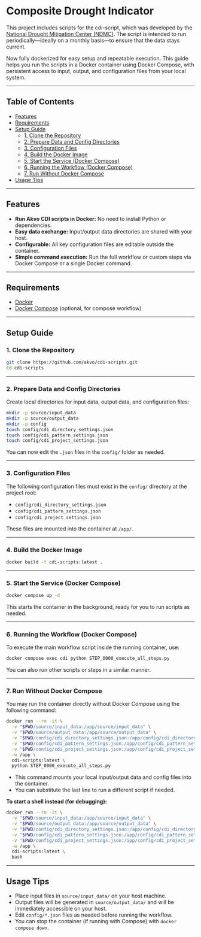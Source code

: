 # Composite Drought Indicator

This project includes scripts for the cdi-script, which was developed by the [National Drought Mitigation Center (NDMC)](https://drought.unl.edu/). The script is intended to run periodically—ideally on a monthly basis—to ensure that the data stays current.

Now fully dockerized for easy setup and repeatable execution. This guide helps you run the scripts in a Docker container using Docker Compose, with persistent access to input, output, and configuration files from your local system.

---

## Table of Contents

- [Features](#features)
- [Requirements](#requirements)
- [Setup Guide](#setup-guide)
  - [1. Clone the Repository](#1-clone-the-repository)
  - [2. Prepare Data and Config Directories](#2-prepare-data-and-config-directories)
  - [3. Configuration Files](#3-configuration-files)
  - [4. Build the Docker Image](#4-build-the-docker-image)
  - [5. Start the Service (Docker Compose)](#5-start-the-service-docker-compose)
  - [6. Running the Workflow (Docker Compose)](#6-running-the-workflow-docker-compose)
  - [7. Run Without Docker Compose](#7-run-without-docker-compose)
- [Usage Tips](#usage-tips)

---

## Features

- **Run Akvo CDI scripts in Docker:** No need to install Python or dependencies.
- **Easy data exchange:** Input/output data directories are shared with your host.
- **Configurable:** All key configuration files are editable outside the container.
- **Simple command execution:** Run the full workflow or custom steps via Docker Compose or a single Docker command.

---

## Requirements

- [Docker](https://docs.docker.com/get-docker/)
- [Docker Compose](https://docs.docker.com/compose/install/) (optional, for compose workflow)

---

## Setup Guide

### 1. Clone the Repository

```bash
git clone https://github.com/akvo/cdi-scripts.git
cd cdi-scripts
```

---

### 2. Prepare Data and Config Directories

Create local directories for input data, output data, and configuration files:

```bash
mkdir -p source/input_data
mkdir -p source/output_data
mkdir -p config
touch config/cdi_directory_settings.json
touch config/cdi_pattern_settings.json
touch config/cdi_project_settings.json
```

You can now edit the `.json` files in the `config/` folder as needed.

---

### 3. Configuration Files

The following configuration files must exist in the `config/` directory at the project root:

- `config/cdi_directory_settings.json`
- `config/cdi_pattern_settings.json`
- `config/cdi_project_settings.json`

These files are mounted into the container at `/app/`.

---

### 4. Build the Docker Image

```bash
docker build -t cdi-scripts:latest .
```

---

### 5. Start the Service (Docker Compose)

```bash
docker compose up -d
```

This starts the container in the background, ready for you to run scripts as needed.

---

### 6. Running the Workflow (Docker Compose)

To execute the main workflow script inside the running container, use:

```bash
docker compose exec cdi python STEP_0000_execute_all_steps.py
```

You can also run other scripts or steps in a similar manner.

---

### 7. Run Without Docker Compose

You may run the container directly without Docker Compose using the following command:

```bash
docker run --rm -it \
  -v "$PWD/source/input_data:/app/source/input_data" \
  -v "$PWD/source/output_data:/app/source/output_data" \
  -v "$PWD/config/cdi_directory_settings.json:/app/config/cdi_directory_settings.json" \
  -v "$PWD/config/cdi_pattern_settings.json:/app/config/cdi_pattern_settings.json" \
  -v "$PWD/config/cdi_project_settings.json:/app/config/cdi_project_settings.json" \
  -w /app \
  cdi-scripts:latest \
  python STEP_0000_execute_all_steps.py
```

- This command mounts your local input/output data and config files into the container.
- You can substitute the last line to run a different script if needed.

**To start a shell instead (for debugging):**
```bash
docker run --rm -it \
  -v "$PWD/source/input_data:/app/source/input_data" \
  -v "$PWD/source/output_data:/app/source/output_data" \
  -v "$PWD/config/cdi_directory_settings.json:/app/config/cdi_directory_settings.json" \
  -v "$PWD/config/cdi_pattern_settings.json:/app/config/cdi_pattern_settings.json" \
  -v "$PWD/config/cdi_project_settings.json:/app/config/cdi_project_settings.json" \
  -w /app \
  cdi-scripts:latest \
  bash
```

---

## Usage Tips

- Place input files in `source/input_data/` on your host machine.  
- Output files will be generated in `source/output_data/` and will be immediately accessible on your host.
- Edit `config/*.json` files as needed before running the workflow.
- You can stop the container (if running with Compose) with `docker compose down`.

